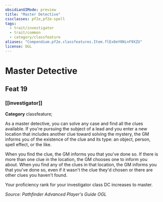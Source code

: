 ```yaml
---
obsidianUIMode: preview
title: "Master Detective"
cssclasses: pf2e,pf2e-spell
tags:
  - trait/investigator
  - trait/common
  - category/classfeature
aliases: "Compendium.pf2e.classfeatures.Item.flEx8eY0NinF9XZU"
license: OGL
---
```

# Master Detective
## Feat 19
### [[investigator]]

**Category** classfeature; 




As a master detective, you can solve any case and find all the clues available. If you're pursuing the subject of a lead and you enter a new location that includes another clue toward solving the mystery, the GM informs you of the existence of the clue and its type: an object, person, spell effect, or the like.

When you find the clue, the GM informs you that you've done so. If there is more than one clue in the location, the GM chooses one to inform you about. When you find any of the clues in that location, the GM informs you that you've done so, even if it wasn't the clue they'd chosen or there are other clues you haven't found.

Your proficiency rank for your investigator class DC increases to master.

*Source: Pathfinder Advanced Player's Guide*
*OGL*